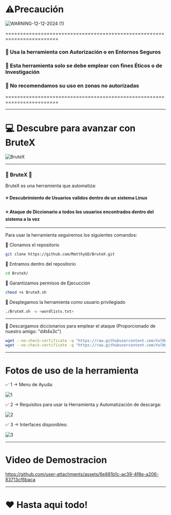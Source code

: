 # ⚠️Precaución

![WARNING-12-12-2024 (1)](https://github.com/user-attachments/assets/148e670a-8284-47b0-9080-e8fbd738d85b)

========================================================================

### 👮 Usa la herramienta con Autorización o en Entornos Seguros
### 👮 Esta herramienta solo se debe emplear con fines Éticos o de Investigación
### 👮 No recomendamos su uso en zonas no autorizadas

========================================================================

------------------------------------------------------------------------------------------------------------------------------------------------------------

# 💻 Descubre para avanzar con BruteX

![BruteX](https://github.com/user-attachments/assets/71c12be1-fd7b-461f-8702-0fc4c2ef360e)

------------------------------------------------------------------------------------------------------------------------------------------------------------

### 📖 BruteX 📖
BruteX es una herramienta que automatiza:

#### ⭐ Descubrimiento de Usuarios validos dentro de un sistema Linux
#### ⭐ Ataque de Diccionario a todos los  usuarios encontrados dentro del sistema a la vez

------------------------------------------------------------------------------------------------------------------------------------------------------------

Para usar la herramienta seguiremos los siguientes comandos:

🔴 Clonamos el repositorio

```bash
git clone https://github.com/MatthyGD/BruteX.git
```

🔴 Entramos dentro del repositorio

```bash
cd BruteX/
```

🔴 Garantizamos permisos de Ejecucción

```bash
chmod +x BruteX.sh
```

🔴 Desplegamos la herramienta como usuario privilegiado

```bash
./BruteX.sh -w <wordlists.txt>
```

------------------------------------------------------------------------------------------------------------------------------------------------------------

🔴 Descargamos diccionarios para emplear el ataque (Proporcionado de nuestro amigo: "d4t4s3c")

``` bash
wget --no-check-certificate -q "https://raw.githubusercontent.com/VulNyx/Arsenal/refs/heads/main/suForce/techyou.txt"
wget --no-check-certificate -q "https://raw.githubusercontent.com/VulNyx/Arsenal/refs/heads/main/suForce/top12000.txt"
```

------------------------------------------------------------------------------------------------------------------------------------------------------------

# Fotos de uso de la herramienta

✅ 1 -> Menu de Ayuda:

![1](https://github.com/user-attachments/assets/31cf8e0a-7bff-498c-9bbf-26416e24ff39)

✅ 2 -> Requisitos para usar la Herramienta y Automatización de descarga:

![2](https://github.com/user-attachments/assets/4513ec54-397f-4ede-a448-5476532c48b3)

✅ 3 -> Interfaces disponibles:

![3](https://github.com/user-attachments/assets/e02de6cf-3985-42b8-aeef-ec7361e2d462)

------------------------------------------------------------------------------------------------------------------------------------------------------------

# Video de Demostracion

https://github.com/user-attachments/assets/6e881b1c-ac39-4f8e-a206-83713cf6baca

------------------------------------------------------------------------------------------------------------------------------------------------------------

# ❤️ Hasta aqui todo!
